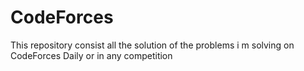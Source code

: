 # CodeForces
This repository consist all the solution of the problems i m solving on CodeForces Daily or in any competition
